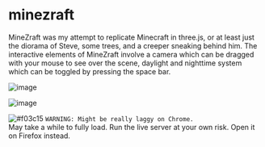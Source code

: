# minezraft

MineZraft was my attempt to replicate Minecraft in three.js, or at least just the diorama of Steve, some trees, and a creeper sneaking behind him. The interactive elements of MineZraft involve a camera which can be dragged with your mouse to see over the scene, daylight and nighttime system which can be toggled by pressing the space bar.

![image](https://github.com/rifkyzena/minezraft/assets/55536824/112bfa65-235e-430f-af16-d4210c644fa3)

![image](https://github.com/rifkyzena/minezraft/assets/55536824/3232cf19-096c-4489-a7f9-80a1ba4d772b)

![#f03c15](https://placehold.co/15x15/f03c15/f03c15.png) `WARNING: Might be really laggy on Chrome.`
<br>May take a while to fully load. Run the live server at your own risk. Open it on Firefox instead.

